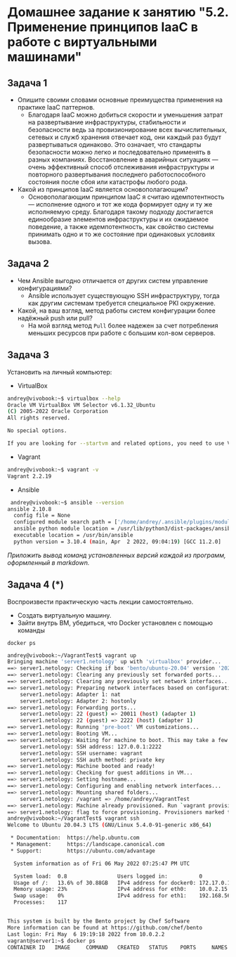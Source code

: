 # Домашнее задание к занятию "5.2. Применение принципов IaaC в работе с виртуальными машинами"

## Задача 1

- Опишите своими словами основные преимущества применения на практике IaaC паттернов.
  * Благодаря IaaC можно добиться скорости и уменьшения затрат на развертывание инфраструктуры, стабильности и безопасности ведь за провизионирование всех вычислительных, сетевых и служб хранения отвечает код, они каждый раз будут развертываться одинаково. Это означает, что стандарты безопасности можно легко и последовательно применять в разных компаниях. Восстановление в аварийных ситуациях — очень эффективный способ отслеживания инфраструктуры и повторного развертывания последнего работоспособного состояния после сбоя или катастрофы любого рода.
- Какой из принципов IaaC является основополагающим?
  * Основополагающим принципом IaaC я считаю  идемпотентность — исполнение одного и тот же кода формирует одну и ту же исполняемую среду. Благодаря такому подходу достигается единообразие элементов инфраструктуры и их ожидаемое поведение, а также идемпотентность, как свойство системы принимать одно и то же состояние при одинаковых условиях вызова.


## Задача 2

- Чем Ansible выгодно отличается от других систем управление конфигурациями?
  * Ansible использует существующую SSH инфраструктуру, тогда как другим системам требуется специальное PKI окружение. 
- Какой, на ваш взгляд, метод работы систем конфигурации более надёжный push или pull?
  * На мой взгляд метод `Pull` более надежен за счет потребления меньших ресурсов при работе с большим кол-вом серверов. 


## Задача 3

Установить на личный компьютер:

- VirtualBox
```bash
andrey@vivobook:~$ virtualbox --help
Oracle VM VirtualBox VM Selector v6.1.32_Ubuntu
(C) 2005-2022 Oracle Corporation
All rights reserved.

No special options.

If you are looking for --startvm and related options, you need to use VirtualBoxVM.
```
- Vagrant
```bash
andrey@vivobook:~$ vagrant -v
Vagrant 2.2.19
```
- Ansible
```bash
 andrey@vivobook:~$ ansible --version
ansible 2.10.8
  config file = None
  configured module search path = ['/home/andrey/.ansible/plugins/modules', '/usr/share/ansible/plugins/modules']
  ansible python module location = /usr/lib/python3/dist-packages/ansible
  executable location = /usr/bin/ansible
  python version = 3.10.4 (main, Apr  2 2022, 09:04:19) [GCC 11.2.0]
```
*Приложить вывод команд установленных версий каждой из программ, оформленный в markdown.*

## Задача 4 (*)

Воспроизвести практическую часть лекции самостоятельно.

- Создать виртуальную машину.
- Зайти внутрь ВМ, убедиться, что Docker установлен с помощью команды
```
docker ps
```
```bash
andrey@vivobook:~/VagrantTest$ vagrant up
Bringing machine 'server1.netology' up with 'virtualbox' provider...
==> server1.netology: Checking if box 'bento/ubuntu-20.04' version '202112.19.0' is up to date...
==> server1.netology: Clearing any previously set forwarded ports...
==> server1.netology: Clearing any previously set network interfaces...
==> server1.netology: Preparing network interfaces based on configuration...
    server1.netology: Adapter 1: nat
    server1.netology: Adapter 2: hostonly
==> server1.netology: Forwarding ports...
    server1.netology: 22 (guest) => 20011 (host) (adapter 1)
    server1.netology: 22 (guest) => 2222 (host) (adapter 1)
==> server1.netology: Running 'pre-boot' VM customizations...
==> server1.netology: Booting VM...
==> server1.netology: Waiting for machine to boot. This may take a few minutes...
    server1.netology: SSH address: 127.0.0.1:2222
    server1.netology: SSH username: vagrant
    server1.netology: SSH auth method: private key
==> server1.netology: Machine booted and ready!
==> server1.netology: Checking for guest additions in VM...
==> server1.netology: Setting hostname...
==> server1.netology: Configuring and enabling network interfaces...
==> server1.netology: Mounting shared folders...
    server1.netology: /vagrant => /home/andrey/VagrantTest
==> server1.netology: Machine already provisioned. Run `vagrant provision` or use the `--provision`
==> server1.netology: flag to force provisioning. Provisioners marked to run always will still run.
andrey@vivobook:~/VagrantTest$ vagrant ssh
Welcome to Ubuntu 20.04.3 LTS (GNU/Linux 5.4.0-91-generic x86_64)

 * Documentation:  https://help.ubuntu.com
 * Management:     https://landscape.canonical.com
 * Support:        https://ubuntu.com/advantage

  System information as of Fri 06 May 2022 07:25:47 PM UTC

  System load:  0.8                Users logged in:          0
  Usage of /:   13.6% of 30.88GB   IPv4 address for docker0: 172.17.0.1
  Memory usage: 23%                IPv4 address for eth0:    10.0.2.15
  Swap usage:   0%                 IPv4 address for eth1:    192.168.56.11
  Processes:    117


This system is built by the Bento project by Chef Software
More information can be found at https://github.com/chef/bento
Last login: Fri May  6 19:19:18 2022 from 10.0.2.2
vagrant@server1:~$ docker ps
CONTAINER ID   IMAGE     COMMAND   CREATED   STATUS    PORTS     NAMES
```